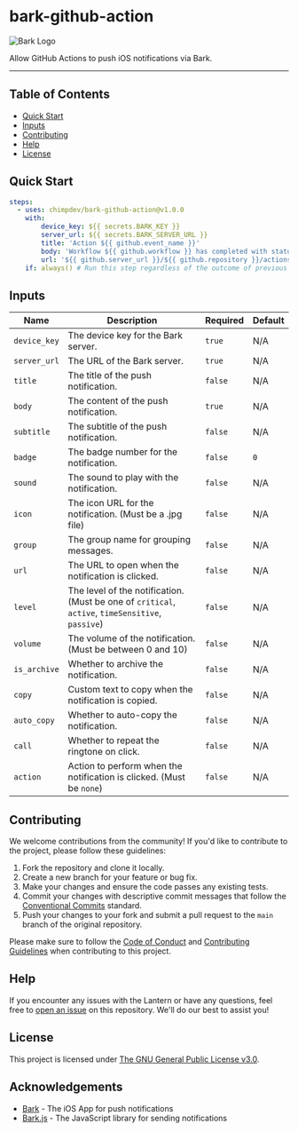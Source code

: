 # bark-github-action

![Bark Logo](https://i.imgur.com/xcs8YFq.png)

Allow GitHub Actions to push iOS notifications via Bark.

---

## Table of Contents
- [Quick Start](#quick-start)
- [Inputs](#inputs)
- [Contributing](#contributing)
- [Help](#help)
- [License](#license)

## Quick Start

```yaml
steps:
  - uses: chimpdev/bark-github-action@v1.0.0
    with:
        device_key: ${{ secrets.BARK_KEY }}
        server_url: ${{ secrets.BARK_SERVER_URL }}
        title: 'Action ${{ github.event_name }}'
        body: 'Workflow ${{ github.workflow }} has completed with status ${{ job.status }}.'
        url: '${{ github.server_url }}/${{ github.repository }}/actions/runs/${{ github.run_id }}'
    if: always() # Run this step regardless of the outcome of previous steps
```

## Inputs
| Name | Description | Required | Default |
| --- | --- | --- | --- |
| `device_key` | The device key for the Bark server. | `true` | N/A |
| `server_url` | The URL of the Bark server. | `true` | N/A |
| `title` | The title of the push notification. | `false` | N/A |
| `body` | The content of the push notification. | `true` | N/A |
| `subtitle` | The subtitle of the push notification. | `false` | N/A |
| `badge` | The badge number for the notification. | `false` | `0` |
| `sound` | The sound to play with the notification. | `false` | N/A |
| `icon` | The icon URL for the notification. (Must be a .jpg file) | `false` | N/A |
| `group` | The group name for grouping messages. | `false` | N/A |
| `url` | The URL to open when the notification is clicked. | `false` | N/A |
| `level` | The level of the notification. (Must be one of `critical`, `active`, `timeSensitive`, `passive`) | `false` | N/A |
| `volume` | The volume of the notification. (Must be between 0 and 10) | `false` | N/A |
| `is_archive` | Whether to archive the notification. | `false` | N/A |
| `copy` | Custom text to copy when the notification is copied. | `false` | N/A |
| `auto_copy` | Whether to auto-copy the notification. | `false` | N/A |
| `call` | Whether to repeat the ringtone on click. | `false` | N/A |
| `action` | Action to perform when the notification is clicked. (Must be `none`) | `false` | N/A |

## Contributing

We welcome contributions from the community! If you'd like to contribute to the project, please follow these guidelines:

1. Fork the repository and clone it locally.
2. Create a new branch for your feature or bug fix.
3. Make your changes and ensure the code passes any existing tests.
4. Commit your changes with descriptive commit messages that follow the [Conventional Commits](https://www.conventionalcommits.org/en/v1.0.0/) standard.
5. Push your changes to your fork and submit a pull request to the `main` branch of the original repository.

Please make sure to follow the [Code of Conduct](.github/CODE_OF_CONDUCT.md) and [Contributing Guidelines](.github/CONTRIBUTING.md) when contributing to this project.

## Help

If you encounter any issues with the Lantern or have any questions, feel free to [open an issue](https://github.com/chimpdev/bark.js/issues) on this repository. We'll do our best to assist you!

## License

This project is licensed under [The GNU General Public License v3.0](LICENSE).

## Acknowledgements

- [Bark](https://github.com/Finb/bark) - The iOS App for push notifications
- [Bark.js](https://github.com/chimpdev/bark.js) - The JavaScript library for sending notifications